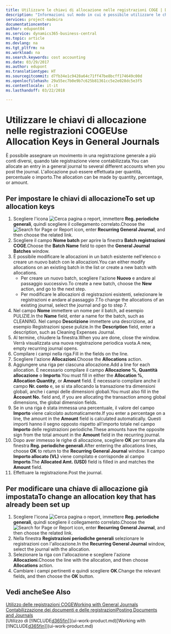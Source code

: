 ```yaml
---
title: Utilizzare le chiavi di allocazione nelle registrazioni COGE | Documenti Microsoft
description: "Informazioni sul modo in cui è possibile utilizzare le chiavi di allocazione nelle registrazioni."
services: project-madeira
documentationcenter: 
author: edupont04
ms.service: dynamics365-business-central
ms.topic: article
ms.devlang: na
ms.tgt_pltfrm: na
ms.workload: na
ms.search.keywords: cost accounting
ms.date: 03/29/2017
ms.author: edupont
ms.translationtype: HT
ms.sourcegitcommit: d7fb34e1c9428a64c71ff47be8bcff174649c00d
ms.openlocfilehash: 29a55ec7b0e9b7c625b81361cc5e2e028dc5e3f5
ms.contentlocale: it-it
ms.lasthandoff: 03/22/2018

---
```

# <a name="use-allocation-keys-in-general-journals"></a><span data-ttu-id="6fd59-103">Utilizzare le chiavi di allocazione nelle registrazioni COGE</span><span class="sxs-lookup"><span data-stu-id="6fd59-103">Use Allocation Keys in General Journals</span></span>
<span data-ttu-id="6fd59-104">È possibile assegnare un movimento in una registrazione generale a più conti diversi, quando tale registrazione viene contabilizzata.</span><span class="sxs-lookup"><span data-stu-id="6fd59-104">You can allocate an entry in a general journal to several different accounts when you post the journal.</span></span> <span data-ttu-id="6fd59-105">L'allocazione può essere effettuata per quantità, percentuale o importo.</span><span class="sxs-lookup"><span data-stu-id="6fd59-105">The allocation can be made by quantity, percentage, or amount.</span></span>

## <a name="to-set-up-allocation-keys"></a><span data-ttu-id="6fd59-106">Per impostare le chiavi di allocazione</span><span class="sxs-lookup"><span data-stu-id="6fd59-106">To set up allocation keys</span></span>
1. <span data-ttu-id="6fd59-107">Scegliere l'icona ![Cerca pagina o report](media/ui-search/search_small.png "icona Cerca pagina o report"), immettere **Reg. periodiche generali**, quindi scegliere il collegamento correlato.</span><span class="sxs-lookup"><span data-stu-id="6fd59-107">Choose the ![Search for Page or Report](media/ui-search/search_small.png "Search for Page or Report icon") icon, enter **Recurring General Journal**, and then choose the related link.</span></span>
2. <span data-ttu-id="6fd59-108">Scegliere il campo **Nome batch** per aprire la finestra **Batch registrazioni COGE**.</span><span class="sxs-lookup"><span data-stu-id="6fd59-108">Choose the **Batch Name** field to open the **General Journal Batches** window.</span></span>
3. <span data-ttu-id="6fd59-109">È possibile modificare le allocazioni in un batch esistente nell'elenco o creare un nuovo batch con le allocazioni.</span><span class="sxs-lookup"><span data-stu-id="6fd59-109">You can either modify allocations on an existing batch in the list or create a new batch with allocations.</span></span>
   * <span data-ttu-id="6fd59-110">Per creare un nuovo batch, scegliere l'azione **Nuovo** e andare al passaggio successivo.</span><span class="sxs-lookup"><span data-stu-id="6fd59-110">To create a new batch, choose the **New** action, and go to the next step.</span></span>
   * <span data-ttu-id="6fd59-111">Per modificare le allocazioni di registrazioni esistenti, selezionare le registrazioni e andare al passaggio 7.</span><span class="sxs-lookup"><span data-stu-id="6fd59-111">To change the allocations of an existing journal, select the journal and go to step 7.</span></span>    
4. <span data-ttu-id="6fd59-112">Nel campo **Nome** immettere un nome per il batch, ad esempio PULIZIE.</span><span class="sxs-lookup"><span data-stu-id="6fd59-112">In the **Name** field, enter a name for the batch, such as CLEANING.</span></span> <span data-ttu-id="6fd59-113">Nel campo **Descrizione** immettere una descrizione, ad esempio Registrazioni spese pulizie.</span><span class="sxs-lookup"><span data-stu-id="6fd59-113">In the **Description** field, enter a description, such as Cleaning Expenses Journal.</span></span>
5. <span data-ttu-id="6fd59-114">Al termine, chiudere la finestra.</span><span class="sxs-lookup"><span data-stu-id="6fd59-114">When you are done, close the window.</span></span> <span data-ttu-id="6fd59-115">Verrà visualizzata una nuova registrazione periodica vuota.</span><span class="sxs-lookup"><span data-stu-id="6fd59-115">A new, empty recurring journal opens.</span></span>
6. <span data-ttu-id="6fd59-116">Compilare i campi nella riga.</span><span class="sxs-lookup"><span data-stu-id="6fd59-116">Fill in the fields on the line.</span></span>
7. <span data-ttu-id="6fd59-117">Scegliere l'azione **Allocazioni**.</span><span class="sxs-lookup"><span data-stu-id="6fd59-117">Choose the **Allocations** action.</span></span>
8. <span data-ttu-id="6fd59-118">Aggiungere una riga per ciascuna allocazione.</span><span class="sxs-lookup"><span data-stu-id="6fd59-118">Add a line for each allocation.</span></span> <span data-ttu-id="6fd59-119">È necessario compilare il campo **Allocazione %**, **Quantità allocazione** o **Importo**.</span><span class="sxs-lookup"><span data-stu-id="6fd59-119">You must fill in either the **Allocation %**, **Allocation Quantity**, or **Amount** field.</span></span> <span data-ttu-id="6fd59-120">È necessario compilare anche il campo **Nr. conto** e, se si sta allocando la transazione tra dimensioni globali, anche i campi delle dimensioni globali.</span><span class="sxs-lookup"><span data-stu-id="6fd59-120">You must also fill in the **Account No.** field and, if you are allocating the transaction among global dimensions, the global dimension fields.</span></span>
9. <span data-ttu-id="6fd59-121">Se in una riga è stata immessa una percentuale, il valore del campo **Importo** viene calcolato automaticamente.</span><span class="sxs-lookup"><span data-stu-id="6fd59-121">If you enter a percentage on a line, the amount in the **Amount** field is calculated automatically.</span></span> <span data-ttu-id="6fd59-122">Questi importi hanno il segno opposto rispetto all'importo totale nel campo **Importo** delle registrazioni periodiche.</span><span class="sxs-lookup"><span data-stu-id="6fd59-122">These amounts have the opposite sign from the total amount in the **Amount** field in the recurring journal.</span></span>
10. <span data-ttu-id="6fd59-123">Dopo aver immesso le righe di allocazione, scegliere **OK** per tornare alla finestra **Reg. periodiche generali**.</span><span class="sxs-lookup"><span data-stu-id="6fd59-123">After entering the allocations lines, choose **OK** to return to the **Recurring General Journal** window.</span></span> <span data-ttu-id="6fd59-124">Il campo **Importo allocato (VL)** viene compilato e corrisponde al campo **Importo**.</span><span class="sxs-lookup"><span data-stu-id="6fd59-124">The **Allocated Amt. (USD)** field is filled in and matches the **Amount** field.</span></span>
11. <span data-ttu-id="6fd59-125">Effettuare la registrazione.</span><span class="sxs-lookup"><span data-stu-id="6fd59-125">Post the journal.</span></span>

## <a name="to-change-an-allocation-key-that-has-already-been-set-up"></a><span data-ttu-id="6fd59-126">Per modificare una chiave di allocazione già impostata</span><span class="sxs-lookup"><span data-stu-id="6fd59-126">To change an allocation key that has already been set up</span></span>
1. <span data-ttu-id="6fd59-127">Scegliere l'icona ![Cerca pagina o report](media/ui-search/search_small.png "icona Cerca pagina o report"), immettere **Reg. periodiche generali**, quindi scegliere il collegamento correlato.</span><span class="sxs-lookup"><span data-stu-id="6fd59-127">Choose the ![Search for Page or Report](media/ui-search/search_small.png "Search for Page or Report icon") icon, enter **Recurring General Journal**, and then choose the related link.</span></span>
2. <span data-ttu-id="6fd59-128">Nella finestra **Registrazioni periodiche generali** selezionare le registrazioni con l'allocazione.</span><span class="sxs-lookup"><span data-stu-id="6fd59-128">In the **Recurring General Journal** window, select the journal with the allocation.</span></span>
3. <span data-ttu-id="6fd59-129">Selezionare la riga con l'allocazione e scegliere l'azione **Allocazioni**.</span><span class="sxs-lookup"><span data-stu-id="6fd59-129">Choose the line with the allocation, and then choose **Allocations** action.</span></span>
4. <span data-ttu-id="6fd59-130">Cambiare i campi pertinenti e quindi scegliere **OK**.</span><span class="sxs-lookup"><span data-stu-id="6fd59-130">Change the relevant fields, and then choose the **OK** button.</span></span>

## <a name="see-also"></a><span data-ttu-id="6fd59-131">Vedi anche</span><span class="sxs-lookup"><span data-stu-id="6fd59-131">See Also</span></span>
[<span data-ttu-id="6fd59-132">Utilizzo delle registrazioni COGE</span><span class="sxs-lookup"><span data-stu-id="6fd59-132">Working with General Journals</span></span>](ui-work-general-journals.md)  
[<span data-ttu-id="6fd59-133">Contabilizzazione dei documenti e delle registrazioni</span><span class="sxs-lookup"><span data-stu-id="6fd59-133">Posting Documents and Journals</span></span>](ui-post-documents-journals.md)  
<span data-ttu-id="6fd59-134">[Utilizzo di [!INCLUDE[d365fin](includes/d365fin_md.md)]](ui-work-product.md)</span><span class="sxs-lookup"><span data-stu-id="6fd59-134">[Working with [!INCLUDE[d365fin](includes/d365fin_md.md)]](ui-work-product.md)</span></span>

